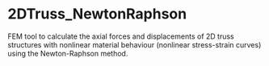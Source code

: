 # 2DTruss_NewtonRaphson
FEM tool to calculate the axial forces and displacements of 2D truss structures with nonlinear material behaviour (nonlinear stress-strain curves) using the Newton-Raphson method.
